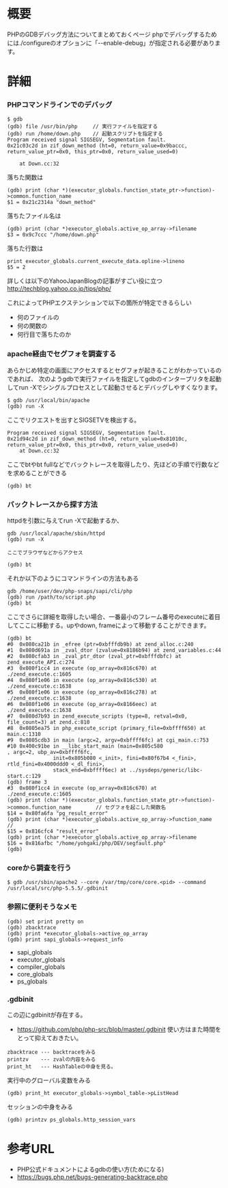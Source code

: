 # 概要
PHPのGDBデバッグ方法についてまとめておくページ
phpでデバッグするためには./configureのオプションに「--enable-debug」が指定される必要があります。

# 詳細
### PHPコマンドラインでのデバッグ
```
$ gdb
(gdb) file /usr/bin/php     // 実行ファイルを指定する
(gdb) run /home/down.php    // 起動スクリプトを指定する
Program received signal SIGSEGV, Segmentation fault.
0x21c03c2d in zif_down_method (ht=0, return_value=0x9baccc, return_value_ptr=0x0, this_ptr=0x0, return_value_used=0)

    at Down.cc:32
```

落ちた関数は
```
(gdb) print (char *)(executor_globals.function_state_ptr->function)->common.function_name
$1 = 0x21c2314a "down_method"
```

落ちたファイル名は
```
(gdb) print (char *)executor_globals.active_op_array->filename
$3 = 0x9c7ccc "/home/down.php"
```

落ちた行数は
```
print executor_globals.current_execute_data.opline->lineno
$5 = 2
```

詳しくは以下のYahooJapanBlogの記事がすごい役に立つ
http://techblog.yahoo.co.jp/tips/php/

これによってPHPエクステンションで以下の箇所が特定できるらしい
- 何のファイルの
- 何の関数の
- 何行目で落ちたのか


### apache経由でセグフォを調査する
あらかじめ特定の画面にアクセスするとセグフォが起きることがわかっているのであれば、
次のようgdbで実行ファイルを指定してgdbのインタープリタを起動してrun -Xでシングルプロセスとして起動させるとデバッグしやすくなります。
```
$ gdb /usr/local/bin/apache
(gdb) run -X
```

ここでリクエストを出すとSIGSETVを検出する。
```
Program received signal SIGSEGV, Segmentation fault.
0x21d94c2d in zif_down_method (ht=0, return_value=0x81010c, return_value_ptr=0x0, this_ptr=0x0, return_value_used=0)
    at Down.cc:32
```

ここでbtやbt fullなどでバックトレースを取得したり、先ほどの手順で行数などを求めることができる
```
(gdb) bt
```

### バックトレースから探す方法

httpdを引数に与えてrun -Xで起動するか、
```
gdb /usr/local/apache/sbin/httpd
(gdb) run -X

ここでブラウザなどからアクセス

(gdb) bt
```

それか以下のようにコマンドラインの方法もある
```
gdb /home/user/dev/php-snaps/sapi/cli/php 
(gdb) run /path/to/script.php
(gdb) bt
```

ここでさらに詳細を取得したい場合、一番最小のフレーム番号のexecuteに着目してここに移動する。upやdown, frameによって移動することができます。
```
(gdb) bt
#0  0x080ca21b in _efree (ptr=0xbfffdb9b) at zend_alloc.c:240
#1  0x080d691a in _zval_dtor (zvalue=0x8186b94) at zend_variables.c:44
#2  0x080cfab3 in _zval_ptr_dtor (zval_ptr=0xbfffdbfc) at zend_execute_API.c:274
#3  0x080f1cc4 in execute (op_array=0x816c670) at ./zend_execute.c:1605
#4  0x080f1e06 in execute (op_array=0x816c530) at ./zend_execute.c:1638
#5  0x080f1e06 in execute (op_array=0x816c278) at ./zend_execute.c:1638
#6  0x080f1e06 in execute (op_array=0x8166eec) at ./zend_execute.c:1638
#7  0x080d7b93 in zend_execute_scripts (type=8, retval=0x0, file_count=3) at zend.c:810
#8  0x0805ea75 in php_execute_script (primary_file=0xbffff650) at main.c:1310
#9  0x0805cdb3 in main (argc=2, argv=0xbffff6fc) at cgi_main.c:753
#10 0x400c91be in __libc_start_main (main=0x805c580 
, argc=2, ubp_av=0xbffff6fc,
               init=0x805b080 <_init>, fini=0x80f67b4 <_fini>, rtld_fini=0x4000ddd0 <_dl_fini>,
               stack_end=0xbffff6ec) at ../sysdeps/generic/libc-start.c:129
(gdb) frame 3
#3  0x080f1cc4 in execute (op_array=0x816c670) at ./zend_execute.c:1605
(gdb) print (char *)(executor_globals.function_state_ptr->function)->common.function_name        // セグフォを起こした関数名
$14 = 0x80fa6fa "pg_result_error"
(gdb) print (char *)executor_globals.active_op_array->function_name                              // 
$15 = 0x816cfc4 "result_error"
(gdb) print (char *)executor_globals.active_op_array->filename
$16 = 0x816afbc "/home/yohgaki/php/DEV/segfault.php"
(gdb) 
```

### coreから調査を行う
```
$ gdb /usr/sbin/apache2 --core /var/tmp/core/core.<pid> --command /usr/local/src/php-5.5.5/.gdbinit
```

### 参照に便利そうなメモ
```
(gdb) set print pretty on
(gdb) zbacktrace
(gdb) print *executor_globals->active_op_array
(gdb) print sapi_globals->request_info
```

- sapi_globals
- executor_globals 	
- compiler_globals
- core_globals
- ps_globals

### .gdbinit
この辺にgdbinitが存在する。
- https://github.com/php/php-src/blob/master/.gdbinit
使い方はまた時間をとって抑えておきたい。

```
zbacktrace --- backtraceをみる
printzv    --- zvalの内容をみる
print_ht   --- HashTableの中身を見る。
```

実行中のグローバル変数をみる
```
(gdb) print_ht executor_globals->symbol_table->pListHead
```

セッションの中身をみる
```
(gdb) printzv ps_globals.http_session_vars
```


# 参考URL
- PHP公式ドキュメントによるgdbの使い方(ためになる)
 - https://bugs.php.net/bugs-generating-backtrace.php
